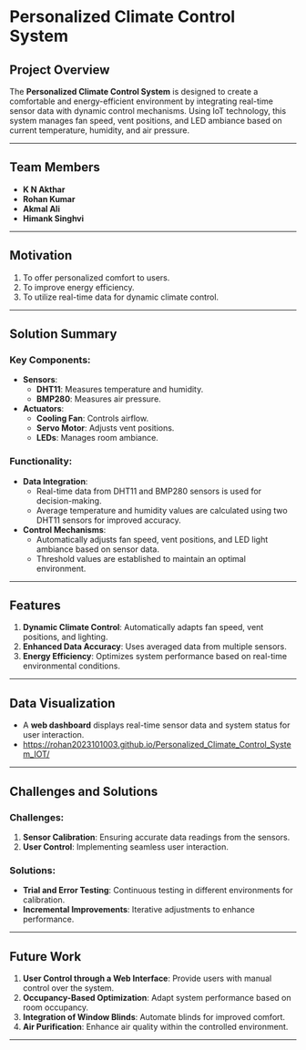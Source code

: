
# Personalized Climate Control System

## Project Overview
The **Personalized Climate Control System** is designed to create a comfortable and energy-efficient environment by integrating real-time sensor data with dynamic control mechanisms. Using IoT technology, this system manages fan speed, vent positions, and LED ambiance based on current temperature, humidity, and air pressure.

---

## Team Members
- **K N Akthar**  
- **Rohan Kumar**  
- **Akmal Ali**  
- **Himank Singhvi**

---

## Motivation
1. To offer personalized comfort to users.  
2. To improve energy efficiency.  
3. To utilize real-time data for dynamic climate control.

---

## Solution Summary
### Key Components:
- **Sensors**:
  - **DHT11**: Measures temperature and humidity.
  - **BMP280**: Measures air pressure.
- **Actuators**:
  - **Cooling Fan**: Controls airflow.
  - **Servo Motor**: Adjusts vent positions.
  - **LEDs**: Manages room ambiance.

### Functionality:
- **Data Integration**:
  - Real-time data from DHT11 and BMP280 sensors is used for decision-making.
  - Average temperature and humidity values are calculated using two DHT11 sensors for improved accuracy.
- **Control Mechanisms**:
  - Automatically adjusts fan speed, vent positions, and LED light ambiance based on sensor data.
  - Threshold values are established to maintain an optimal environment.

---

## Features
1. **Dynamic Climate Control**: Automatically adapts fan speed, vent positions, and lighting.  
2. **Enhanced Data Accuracy**: Uses averaged data from multiple sensors.  
3. **Energy Efficiency**: Optimizes system performance based on real-time environmental conditions.

---

## Data Visualization
- A **web dashboard** displays real-time sensor data and system status for user interaction.
- https://rohan2023101003.github.io/Personalized_Climate_Control_System_IOT/


---

## Challenges and Solutions
### Challenges:
1. **Sensor Calibration**: Ensuring accurate data readings from the sensors.  
2. **User Control**: Implementing seamless user interaction.

### Solutions:
- **Trial and Error Testing**: Continuous testing in different environments for calibration.  
- **Incremental Improvements**: Iterative adjustments to enhance performance.

---

## Future Work
1. **User Control through a Web Interface**: Provide users with manual control over the system.  
2. **Occupancy-Based Optimization**: Adapt system performance based on room occupancy.  
3. **Integration of Window Blinds**: Automate blinds for improved comfort.  
4. **Air Purification**: Enhance air quality within the controlled environment.

---

